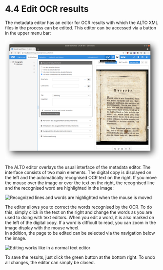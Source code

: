 # 4.4 Edit OCR results

The metadata editor has an editor for OCR results with which the ALTO XML files in the process can be edited. This editor can be accessed via a button in the upper menu bar:

![The ALTO editor can be accessed via a button in the upper menu bar](../../../.gitbook/assets/alto_editor_button.png)

The ALTO editor overlays the usual interface of the metadata editor. The interface consists of two main elements. The digital copy is displayed on the left and the automatically recognised OCR text on the right. If you move the mouse over the image or over the text on the right, the recognised line and the recognised word are highlighted in the image:

![Recognized lines and words are highlighted when the mouse is moved](../../.gitbook/assets/alto_editor_highlight.png)

The editor allows you to correct the words recognised by the OCR. To do this, simply click in the text on the right and change the words as you are used to doing with text editors. When you edit a word, it is also marked on the left of the digital copy. If a word is difficult to read, you can zoom in the image display with the mouse wheel.  
In addition, the page to be edited can be selected via the navigation below the image.

![Editing works like in a normal text editor](../../.gitbook/assets/alto_editor_edit.png)

To save the results, just click the green button at the bottom right. To undo all changes, the editor can simply be closed. 
